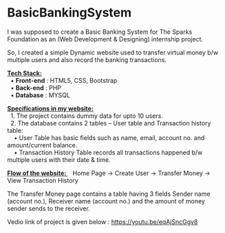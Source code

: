 # BasicBankingSystem

I was supposed to create a Basic Banking System for The Sparks Foundation as an (Web Development & Designing) internship project.

So, I created a simple Dynamic website used to transfer virtual money b/w multiple users and also record the banking transactions.

<b><u>Tech Stack:</u></b> <br>
&nbsp; •	<b>Front-end</b> : HTML5, CSS, Bootstrap <br>
&nbsp; •	<b>Back-end</b> : PHP <br>
&nbsp; •	<b>Database</b> : MYSQL <br>

<b><u>Specifications in my website:</b> </u><br>
&nbsp; 1.	The project contains dummy data for upto 10 users.   <br>
&nbsp; 2.	The database contains 2 tables – User table  and Transaction history table:  <br>
&nbsp;&nbsp;&nbsp; •	User Table has basic fields such as name, email, account no. and amount/current balance.  <br>
&nbsp;&nbsp;&nbsp; •	Transaction History Table records all transactions happened b/w multiple users with their date & time.  <br>

<b><u>Flow of the website: </u></b>&nbsp;&nbsp; Home Page -> Create User -> Transfer Money -> View Transaction History  <br>

The Transfer Money page contains a table having 3 fields Sender name (account no.), Receiver name (account no.) and the amount of money sender sends to the receiver.


Vedio link of project is given below :
https://youtu.be/eqAjSncGgv8
